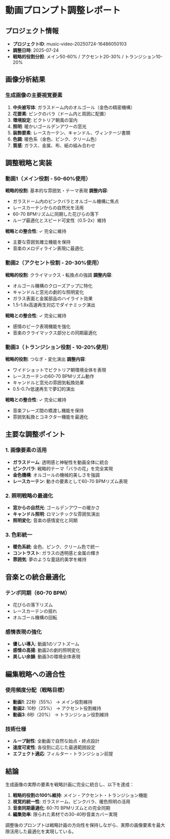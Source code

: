 # 動画プロンプト調整レポート

## プロジェクト情報
- **プロジェクトID**: music-video-20250724-16486050103
- **調整日時**: 2025-07-24
- **戦略的役割分担**: メイン50-60% / アクセント20-30% / トランジション10-20%

## 画像分析結果

### 生成画像の主要視覚要素
1. **中央被写体**: ガラスドーム内のオルゴール（金色の精密機構）
2. **花要素**: ピンクのバラ（ドーム内と周囲に配置）
3. **環境設定**: ビクトリア朝風の室内
4. **照明**: 暖かいゴールデンアワーの窓光
5. **装飾要素**: レースカーテン、キャンドル、ヴィンテージ書類
6. **色調**: 暖色系（金色、ピンク、クリーム色）
7. **質感**: ガラス、金属、布、紙の組み合わせ

## 調整戦略と実装

### 動画1（メイン役割 - 50-60%使用）
**戦略的役割**: 基本的な雰囲気・テーマ表現
**調整内容**:
- ガラスドーム内のピンクバラとオルゴール機構に焦点
- レースカーテンからの自然光を活用
- 60-70 BPMリズムに同期した花びらの落下
- ループ最適化とスピード可変性（0.5-2x）維持

**戦略との整合性**: ✓ 完全に維持
- 主要な雰囲気確立機能を保持
- 音楽のメロディライン表現に最適化

### 動画2（アクセント役割 - 20-30%使用）
**戦略的役割**: クライマックス・転換点の強調
**調整内容**:
- オルゴール機構のクローズアップに特化
- キャンドルと窓光の劇的な照明変化
- ガラス表面と金属部品のハイライト効果
- 1.5-1.8x高速再生対応でダイナミック演出

**戦略との整合性**: ✓ 完全に維持
- 感情のピーク表現機能を強化
- 音楽のクライマックス部分との同期最適化

### 動画3（トランジション役割 - 10-20%使用）
**戦略的役割**: つなぎ・変化演出
**調整内容**:
- ワイドショットでビクトリア朝環境全体を表現
- レースカーテンの60-70 BPMリズム動作
- キャンドルと窓光の雰囲気転換効果
- 0.5-0.7x低速再生で夢幻的演出

**戦略との整合性**: ✓ 完全に維持
- 音楽フレーズ間の橋渡し機能を保持
- 雰囲気転換とコネクター機能を最適化

## 主要な調整ポイント

### 1. 画像要素の活用
- **ガラスドーム**: 透明感と神秘性を動画全体に統合
- **ピンクバラ**: 戦略的テーマ「バラの花」を完全実現
- **金色機構**: オルゴールの機械的美しさを強調
- **レースカーテン**: 動きの要素として60-70 BPMリズム表現

### 2. 照明戦略の最適化
- **窓からの自然光**: ゴールデンアワーの暖かさ
- **キャンドル照明**: ロマンチックな雰囲気演出
- **照明変化**: 音楽の感情変化と同期

### 3. 色彩統一
- **暖色系統**: 金色、ピンク、クリーム色で統一
- **コントラスト**: ガラスの透明感と金属の輝き
- **雰囲気**: 夢のような童話的美学を維持

## 音楽との統合最適化

### テンポ同期（60-70 BPM）
- 花びらの落下リズム
- レースカーテンの揺れ
- オルゴール機構の回転

### 感情表現の強化
- **優しい導入**: 動画1のソフトズーム
- **感情の高揚**: 動画2の劇的照明変化
- **美しい余韻**: 動画3の環境全体表現

## 編集戦略への適合性

### 使用頻度分配（戦略目標）
- **動画1**: 22秒（55%） → メイン役割維持
- **動画2**: 10秒（25%） → アクセント役割維持
- **動画3**: 8秒（20%） → トランジション役割維持

### 技術仕様
- **ループ耐性**: 全動画で自然な始点・終点設計
- **速度可変性**: 各役割に応じた最適範囲設定
- **エフェクト適応**: フィルター・トランジション前提

## 結論

生成画像の実際の要素を戦略計画に完全に統合し、以下を達成：

1. **戦略的役割の100%維持**: メイン・アクセント・トランジション機能
2. **視覚的統一性**: ガラスドーム、ピンクバラ、暖色照明の活用
3. **音楽同期最適化**: 60-70 BPMリズムとの完全同期
4. **編集効率**: 限られた素材での30-40秒音楽カバー実現

調整後のプロンプトは戦略計画の方向性を保持しながら、実際の画像要素を最大限活用した最適化を実現している。